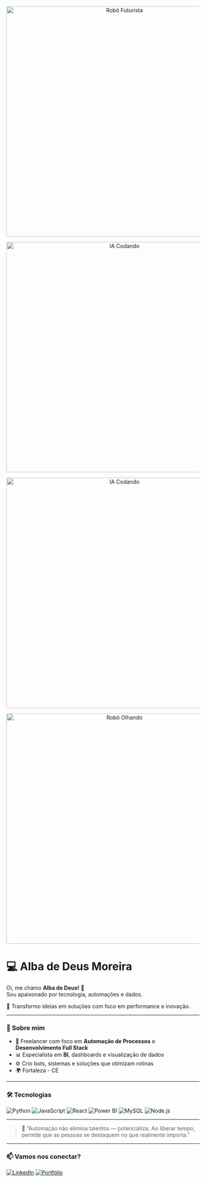 <p align="center">
  <img src="https://media.giphy.com/media/5VKbvrjxpVJCM/giphy.gif" width="600" alt="Robô Futurista"/>
</p>

<p align="center">
  <img src="https://media.giphy.com/media/fS99D6H8Jlx1ekvWrQ/giphy.gif" width="600" alt="IA Codando"/>
</p>

<p align="center">
  <img src="https://media.giphy.com/media/fS99D6H8Jlx1ekvWrQ/giphy.gif" width="600" alt="IA Codando"/>
</p>

<p align="center">
  <img src="https://media.giphy.com/media/ZgTR3UQ9XAWDv5FO3a/giphy.gif" width="600" alt="Robô Olhando"/>
</p>


# 💻 Alba de Deus Moreira

Oi, me chamo **Alba de Deus!** 👋  
Sou apaixonado por tecnologia, automações e dados.

🎯 Transformo ideias em soluções com foco em performance e inovação.

---

### 🚀 Sobre mim
- 🎯 Freelancer com foco em **Automação de Processos** e **Desenvolvimento Full Stack**
- 📊 Especialista em **BI**, dashboards e visualização de dados
- ⚙️ Crio bots, sistemas e soluções que otimizam rotinas
- 🌍 Fortaleza - CE

---

### 🛠️ Tecnologias
![Python](https://img.shields.io/badge/-Python-3776AB?style=flat&logo=python&logoColor=white)
![JavaScript](https://img.shields.io/badge/-JavaScript-F7DF1E?style=flat&logo=javascript&logoColor=black)
![React](https://img.shields.io/badge/-React-20232A?style=flat&logo=react)
![Power BI](https://img.shields.io/badge/-PowerBI-F2C811?style=flat&logo=powerbi&logoColor=black)
![MySQL](https://img.shields.io/badge/-MySQL-4479A1?style=flat&logo=mysql&logoColor=white)
![Node.js](https://img.shields.io/badge/-Node.js-339933?style=flat&logo=nodedotjs&logoColor=white)

---

> 🧠 “Automação não elimina talentos — potencializa. Ao liberar tempo, permite que as pessoas se destaquem no que realmente importa.”

---

### 📫 Vamos nos conectar?

[![LinkedIn](https://img.shields.io/badge/-LinkedIn-0A66C2?style=flat&logo=linkedin&logoColor=white)](https://www.linkedin.com/in/alba-de-deus-moreira-5376371a2/)
[![Portfólio](https://img.shields.io/badge/-Portfólio-000?style=flat&logo=github&logoColor=white)](https://adeusq.github.io/)

